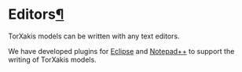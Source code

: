 <a name="Editors"></a>

# Editors[¶](#Editors)

TorXakis models can be written with any text editors.

We have developed plugins for [Eclipse](Eclipse) and [Notepad++](Notepad++) to support the writing of TorXakis models.